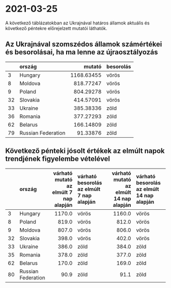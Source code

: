 # 2021-03-25
A következő táblázatokban az Ukrajnával határos államok aktuális és következő péntekre előrejelzett mutatói láthatók.
## Az Ukrajnával szomszédos államok számértékei és besorolásai, ha ma lenne az újraosztályozás

|   |ország             |     mutató|besorolás |
|:--|:------------------|----------:|:---------|
|3  |Hungary            | 1168.63455|vörös     |
|8  |Moldova            |  818.77247|vörös     |
|9  |Poland             |  804.29278|vörös     |
|32 |Slovakia           |  414.57091|vörös     |
|33 |Ukraine            |  385.38336|zöld      |
|36 |Romania            |  377.27293|zöld      |
|62 |Belarus            |  166.14809|zöld      |
|79 |Russian Federation |   91.33876|zöld      |
## Következő pénteki jósolt értékek az elmúlt napok trendjének figyelembe vételével
|   |ország             | várható mutató az elmúlt 7 nap alapján|várható besorolás az elmúlt 7 nap alapján | várható mutató az elmúlt 14 nap alapján|várható besorolás az elmúlt 14 nap alapján |
|:--|:------------------|--------------------------------------:|:-----------------------------------------|---------------------------------------:|:------------------------------------------|
|3  |Hungary            |                                 1170.0|vörös                                     |                                  1160.0|vörös                                      |
|8  |Poland             |                                  819.0|vörös                                     |                                   812.0|vörös                                      |
|9  |Moldova            |                                  807.0|vörös                                     |                                   806.0|vörös                                      |
|32 |Slovakia           |                                  398.0|vörös                                     |                                   402.0|vörös                                      |
|33 |Ukraine            |                                  386.0|zöld                                      |                                   384.0|zöld                                       |
|35 |Romania            |                                  378.0|zöld                                      |                                   377.0|zöld                                       |
|62 |Belarus            |                                  170.0|zöld                                      |                                   169.0|zöld                                       |
|80 |Russian Federation |                                   90.9|zöld                                      |                                    91.1|zöld                                       |
